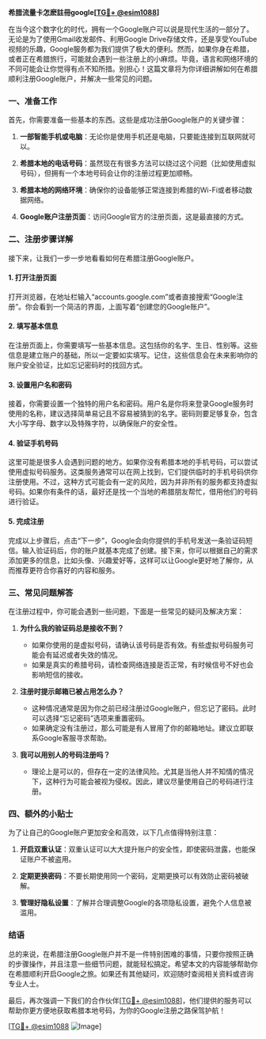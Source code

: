 **希腊流量卡怎麽註冊google[[TG💪+ @esim1088](https://t.me/s/esim1088)]**

在当今这个数字化的时代，拥有一个Google账户可以说是现代生活的一部分了。无论是为了使用Gmail收发邮件、利用Google Drive存储文件，还是享受YouTube视频的乐趣，Google服务都为我们提供了极大的便利。然而，如果你身在希腊，或者正在希腊旅行，可能就会遇到一些注册上的小麻烦。毕竟，语言和网络环境的不同可能会让你觉得有点不知所措。别担心！这篇文章将为你详细讲解如何在希腊顺利注册Google账户，并解决一些常见的问题。

### 一、准备工作

首先，你需要准备一些基本的东西。这些是成功注册Google账户的关键步骤：

1. **一部智能手机或电脑**：无论你是使用手机还是电脑，只要能连接到互联网就可以。
   
2. **希腊本地的电话号码**：虽然现在有很多方法可以绕过这个问题（比如使用虚拟号码），但拥有一个本地号码会让你的注册过程更加顺畅。

3. **希腊本地的网络环境**：确保你的设备能够正常连接到希腊的Wi-Fi或者移动数据网络。

4. **Google账户注册页面**：访问Google官方的注册页面，这是最直接的方式。

### 二、注册步骤详解

接下来，让我们一步一步地看看如何在希腊注册Google账户。

#### 1. 打开注册页面

打开浏览器，在地址栏输入“accounts.google.com”或者直接搜索“Google注册”。你会看到一个简洁的界面，上面写着“创建您的Google账户”。

#### 2. 填写基本信息

在注册页面上，你需要填写一些基本信息。这包括你的名字、生日、性别等。这些信息是建立账户的基础，所以一定要如实填写。记住，这些信息会在未来影响你的账户安全验证，比如忘记密码时的找回方式。

#### 3. 设置用户名和密码

接着，你需要设置一个独特的用户名和密码。用户名是你将来登录Google服务时使用的名称，建议选择简单易记且不容易被猜到的名字。密码则要足够复杂，包含大小写字母、数字以及特殊字符，以确保账户的安全性。

#### 4. 验证手机号码

这里可能是很多人会遇到问题的地方。如果你没有希腊本地的手机号码，可以尝试使用虚拟号码服务。这类服务通常可以在网上找到，它们提供临时的手机号码供你注册使用。不过，这种方式可能会有一定的风险，因为并非所有的服务都支持虚拟号码。如果你有条件的话，最好还是找一个当地的希腊朋友帮忙，借用他们的号码进行验证。

#### 5. 完成注册

完成以上步骤后，点击“下一步”，Google会向你提供的手机号发送一条验证码短信。输入验证码后，你的账户就基本完成了创建。接下来，你可以根据自己的需求添加更多的信息，比如头像、兴趣爱好等，这样可以让Google更好地了解你，从而推荐更符合你喜好的内容和服务。

### 三、常见问题解答

在注册过程中，你可能会遇到一些问题，下面是一些常见的疑问及解决方案：

1. **为什么我的验证码总是接收不到？**
   - 如果你使用的是虚拟号码，请确认该号码是否有效。有些虚拟号码服务可能会有延迟或者失效的情况。
   - 如果是真实的希腊号码，请检查网络连接是否正常，有时候信号不好也会影响短信的接收。

2. **注册时提示邮箱已被占用怎么办？**
   - 这种情况通常是因为你之前已经注册过Google账户，但忘记了密码。此时可以选择“忘记密码”选项来重置密码。
   - 如果确定没有注册过，那么可能是有人冒用了你的邮箱地址。建议立即联系Google客服寻求帮助。

3. **我可以用别人的号码注册吗？**
   - 理论上是可以的，但存在一定的法律风险。尤其是当他人并不知情的情况下，这种行为可能会被视为侵权。因此，建议尽量使用自己的号码进行注册。

### 四、额外的小贴士

为了让自己的Google账户更加安全和高效，以下几点值得特别注意：

1. **开启双重认证**：双重认证可以大大提升账户的安全性，即使密码泄露，也能保证账户不被盗用。
   
2. **定期更换密码**：不要长期使用同一个密码，定期更换可以有效防止密码被破解。

3. **管理好隐私设置**：了解并合理调整Google的各项隐私设置，避免个人信息被滥用。

### 结语

总的来说，在希腊注册Google账户并不是一件特别困难的事情，只要你按照正确的步骤操作，并且注意一些细节问题，就能轻松搞定。希望本文的内容能够帮助你在希腊顺利开启Google之旅。如果还有其他疑问，欢迎随时查阅相关资料或咨询专业人士。

最后，再次强调一下我们的合作伙伴[[TG💪+ @esim1088](https://t.me/s/esim1088)]，他们提供的服务可以帮助你更方便地获取希腊本地号码，为你的Google注册之路保驾护航！

[[TG💪+ @esim1088](https://t.me/s/esim1088) ![Image](https://i.postimg.cc/4NQfJmqS/Snipaste-2025-05-13-00-14-12.png)]